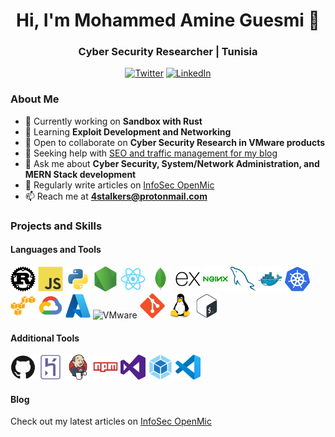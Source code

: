 <h1 align="center">Hi, I'm Mohammed Amine Guesmi 👋</h1>
<h3 align="center">Cyber Security Researcher | Tunisia</h3>

<p align="center">
  <a href="https://twitter.com/da_crypto_freak" target="_blank"><img src="https://raw.githubusercontent.com/rahuldkjain/github-profile-readme-generator/master/src/images/icons/Social/twitter.svg" height="30" width="40" alt="Twitter"></a>
  <a href="https://linkedin.com/in/mohammed-amine-guesmi" target="_blank"><img src="https://raw.githubusercontent.com/rahuldkjain/github-profile-readme-generator/master/src/images/icons/Social/linked-in-alt.svg" height="30" width="40" alt="LinkedIn"></a>
</p>

### About Me

- 🔭 Currently working on **Sandbox with Rust**
- 🌱 Learning **Exploit Development and Networking**
- 👯 Open to collaborate on **Cyber Security Research in VMware products**
- 🤝 Seeking help with [SEO and traffic management for my blog](https://infosec-openmic.blogspot.com/)
- 💬 Ask me about **Cyber Security, System/Network Administration, and MERN Stack development**
- 📝 Regularly write articles on [InfoSec OpenMic](https://infosec-openmic.blogspot.com/)
- 📫 Reach me at **4stalkers@protonmail.com**

### Projects and Skills

#### Languages and Tools

<img src="https://raw.githubusercontent.com/devicons/devicon/master/icons/rust/rust-plain.svg" alt="Rust" width="40" height="40"/> <img src="https://raw.githubusercontent.com/devicons/devicon/master/icons/javascript/javascript-original.svg" alt="JavaScript" width="40" height="40"/> <img src="https://raw.githubusercontent.com/devicons/devicon/master/icons/python/python-original.svg" alt="Python" width="40" height="40"/> <img src="https://raw.githubusercontent.com/devicons/devicon/master/icons/nodejs/nodejs-original.svg" alt="Node.js" width="40" height="40"/> <img src="https://raw.githubusercontent.com/devicons/devicon/master/icons/react/react-original.svg" alt="React" width="40" height="40"/> <img src="https://raw.githubusercontent.com/devicons/devicon/master/icons/mongodb/mongodb-original.svg" alt="MongoDB" width="40" height="40"/> <img src="https://raw.githubusercontent.com/devicons/devicon/master/icons/express/express-original.svg" alt="Express.js" width="40" height="40"/> <img src="https://raw.githubusercontent.com/devicons/devicon/master/icons/nginx/nginx-original.svg" alt="NGINX" width="40" height="40"/> <img src="https://raw.githubusercontent.com/devicons/devicon/master/icons/mysql/mysql-original.svg" alt="MySQL" width="40" height="40"/> <img src="https://raw.githubusercontent.com/devicons/devicon/master/icons/docker/docker-original.svg" alt="Docker" width="40" height="40"/> <img src="https://raw.githubusercontent.com/devicons/devicon/master/icons/kubernetes/kubernetes-plain.svg" alt="Kubernetes" width="40" height="40"/> <img src="https://raw.githubusercontent.com/devicons/devicon/master/icons/amazonwebservices/amazonwebservices-original.svg" alt="AWS" width="40" height="40"/> <img src="https://raw.githubusercontent.com/devicons/devicon/master/icons/googlecloud/googlecloud-original.svg" alt="Google Cloud" width="40" height="40"/> <img src="https://raw.githubusercontent.com/devicons/devicon/master/icons/azure/azure-original.svg" alt="Microsoft Azure" width="40" height="40"/> <img src="https://raw.githubusercontent.com/devicons/devicon/master/icons/vmware/vmware-original.svg" alt="VMware" width="40" height="40"/> <img src="https://raw.githubusercontent.com/devicons/devicon/master/icons/git/git-original.svg" alt="Git" width="40" height="40"/> <img src="https://raw.githubusercontent.com/devicons/devicon/master/icons/linux/linux-original.svg" alt="Linux" width="40" height="40"/> <img src="https://raw.githubusercontent.com/devicons/devicon/master/icons/bash/bash-original.svg" alt="Bash" width="40" height="40"/>

#### Additional Tools

<img src="https://raw.githubusercontent.com/devicons/devicon/master/icons/github/github-original.svg" alt="GitHub" width="40" height="40"/> <img src="https://raw.githubusercontent.com/devicons/devicon/master/icons/heroku/heroku-original.svg" alt="Heroku" width="40" height="40"/> <img src="https://raw.githubusercontent.com/devicons/devicon/master/icons/jenkins/jenkins-original.svg" alt="Jenkins" width="40" height="40"/> <img src="https://raw.githubusercontent.com/devicons/devicon/master/icons/npm/npm-original-wordmark.svg" alt="npm" width="40" height="40"/> <img src="https://raw.githubusercontent.com/devicons/devicon/master/icons/visualstudio/visualstudio-plain.svg" alt="Visual Studio" width="40" height="40"/> <img src="https://raw.githubusercontent.com/devicons/devicon/master/icons/webpack/webpack-original.svg" alt="Webpack" width="40" height="40"/> <img src="https://raw.githubusercontent.com/devicons/devicon/master/icons/vscode/vscode-original.svg" alt="VS Code" width="40" height="40"/>

#### Blog

Check out my latest articles on [InfoSec OpenMic](https://infosec-openmic.blogspot.com/)
